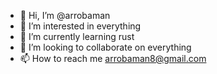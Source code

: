 - 👋 Hi, I’m @arrobaman
- 👀 I’m interested in everything
- 🌱 I’m currently learning rust
- 💞️ I’m looking to collaborate on everything
- 📫 How to reach me arrobaman8@gmail.com

<!---
arrobaman/arrobaman is a ✨ special ✨ repository because its `README.md` (this file) appears on your GitHub profile.
You can click the Preview link to take a look at your changes.
--->
